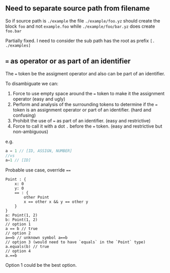 ## Need to separate source path from filename

So if source path is `./example` the file `./example/foo.yz` should create the block `foo` and not `example.foo` while 
`./example/foo/bar.yz` does create `foo.bar`

Partially fixed. I need to consider the sub path has the root as prefix `[. ./examples]`



## `=` as operator or as part of an identifier

The `=` token be the assigment operator and also can be part of an identifier.

To disambiguate we can:
1. Force to use empty space around the `=` token to make it the assignment operator (easy and ugly)
1. Perform and analysis of the surrounding tokens to determine if the `=` token is an assignment operator or part of an identifier. (hard and confusing)
1. Prohibit the use of `=` as part of an identifier. (easy and restrictive)
1. Force to call it with a dot `.` before the `=` token. (easy and restrictive but non-ambiguous)

e.g. 
```js
a = 1 // [ID, ASSIGN, NUMBER]
//vs
a=1 // [ID]
```

Probable use case, override `==`

```
Point : {
    x: 0
    y: 0
    == : {
        other Point
        x == other x && y == other y
    }
}
a: Point(1, 2)
b: Point(1, 2)
// option 1
a == b // true
// option 2
a==b // unknown symbol a==b
// option 3 (would need to have `equals` in the `Point` type)
a.equals(b) // true
// option 4
a.==b 
```
Option 1 could be the best option.

